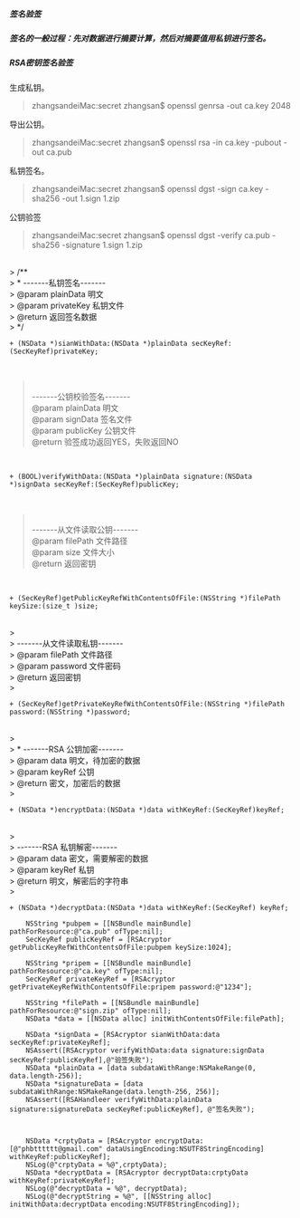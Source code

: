 ##### 签名验签
##### 签名的一般过程：先对数据进行摘要计算，然后对摘要值用私钥进行签名。

##### RSA密钥签名验签
生成私钥。
>zhangsandeiMac:secret zhangsan$ openssl genrsa -out ca.key 2048

导出公钥。
>zhangsandeiMac:secret zhangsan$ openssl rsa -in ca.key -pubout -out ca.pub


私钥签名。
>zhangsandeiMac:secret zhangsan$ openssl dgst -sign ca.key -sha256 -out 1.sign 1.zip 

公钥验签
>zhangsandeiMac:secret zhangsan$ openssl dgst -verify ca.pub -sha256 -signature 1.sign 1.zip 

<br/>
> /** <br/>
> * -------私钥签名-------<br/>
> @param plainData 明文<br/>
> @param privateKey 私钥文件<br/>
> @return 返回签名数据<br/>
> */
<br/>

```
+ (NSData *)sianWithData:(NSData *)plainData secKeyRef:(SecKeyRef)privateKey;
```

<br/>

> <br/>
> -------公钥校验签名-------<br/>
> @param plainData 明文<br/>
> @param signData 签名文件<br/>
> @param publicKey 公钥文件<br/>
> @return 验签成功返回YES，失败返回NO<br/>
> 
<br/>

```
+ (BOOL)verifyWithData:(NSData *)plainData signature:(NSData *)signData secKeyRef:(SecKeyRef)publicKey;
```
<br/>

> <br/>
> -------从文件读取公钥-------<br/>
> @param filePath 文件路径<br/>
> @param size 文件大小<br/>
> @return 返回密钥<br/>
> 
<br/>

```
+ (SecKeyRef)getPublicKeyRefWithContentsOfFile:(NSString *)filePath keySize:(size_t )size;
```

<br/>
> <br/>
> -------从文件读取私钥-------<br/>
> @param filePath 文件路径<br/>
> @param password 文件密码<br/>
> @return 返回密钥<br/>
>  
<br/>

```
+ (SecKeyRef)getPrivateKeyRefWithContentsOfFile:(NSString *)filePath password:(NSString *)password;
```

<br/>
> <br/>
> * -------RSA 公钥加密-------<br/>
> @param data 明文，待加密的数据<br/>
> @param keyRef 公钥<br/>
> @return 密文，加密后的数据<br/>
> 
<br/>

```
+ (NSData *)encryptData:(NSData *)data withKeyRef:(SecKeyRef)keyRef;
```

<br/>
> <br/>
> -------RSA 私钥解密-------<br/>
> @param data 密文，需要解密的数据<br/>
> @param keyRef 私钥<br/>
> @return 明文，解密后的字符串<br/>
> 
<br/>

```
+ (NSData *)decryptData:(NSData *)data withKeyRef:(SecKeyRef) keyRef;
```

```object-c
    NSString *pubpem = [[NSBundle mainBundle] pathForResource:@"ca.pub" ofType:nil];
    SecKeyRef publicKeyRef = [RSAcryptor getPublicKeyRefWithContentsOfFile:pubpem keySize:1024];
        
    NSString *pripem = [[NSBundle mainBundle] pathForResource:@"ca.key" ofType:nil];
    SecKeyRef privateKeyRef = [RSAcryptor getPrivateKeyRefWithContentsOfFile:pripem password:@"1234"];
    
    NSString *filePath = [[NSBundle mainBundle] pathForResource:@"sign.zip" ofType:nil];
    NSData *data = [[NSData alloc] initWithContentsOfFile:filePath];

    NSData *signData = [RSAcryptor sianWithData:data secKeyRef:privateKeyRef];
    NSAssert([RSAcryptor verifyWithData:data signature:signData secKeyRef:publicKeyRef],@"验签失败");
    NSData *plainData = [data subdataWithRange:NSMakeRange(0, data.length-256)];
    NSData *signatureData = [data subdataWithRange:NSMakeRange(data.length-256, 256)];
    NSAssert([RSAHandleer verifyWithData:plainData signature:signatureData secKeyRef:publicKeyRef], @"签名失败");
    

    
    NSData *crptyData = [RSAcryptor encryptData:[@"phbtttttt@gmail.com" dataUsingEncoding:NSUTF8StringEncoding] withKeyRef:publicKeyRef];
    NSLog(@"crptyData = %@",crptyData);
    NSData *decryptData = [RSAcryptor decryptData:crptyData withKeyRef:privateKeyRef];
    NSLog(@"decryptData = %@", decryptData);
    NSLog(@"decryptString = %@", [[NSString alloc] initWithData:decryptData encoding:NSUTF8StringEncoding]);
```
